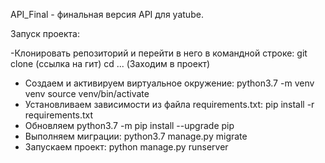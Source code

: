 API_Final - финальная версия API для yatube. 

Запуск проекта:

-Клонировать репозиторий и перейти в него в командной строке:
git clone (ссылка на гит)
cd ... (Заходим в проект)
- Cоздаем и активируем виртуальное окружение:
python3.7 -m venv venv
source venv/bin/activate
- Установливаем зависимости из файла requirements.txt:
pip install -r requirements.txt
- Обновляем
python3.7 -m pip install --upgrade pip
- Выполняем миграции:
python3.7 manage.py migrate
- Запускаем проект:
python manage.py runserver